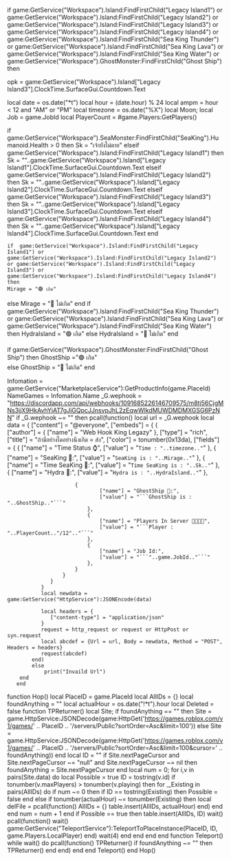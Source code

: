 if game:GetService("Workspace").Island:FindFirstChild("Legacy Island1") or game:GetService("Workspace").Island:FindFirstChild("Legacy Island2") or game:GetService("Workspace").Island:FindFirstChild("Legacy Island3") or game:GetService("Workspace").Island:FindFirstChild("Legacy Island4") or game:GetService("Workspace").Island:FindFirstChild("Sea King Thunder") or game:GetService("Workspace").Island:FindFirstChild("Sea King Lava") or game:GetService("Workspace").Island:FindFirstChild("Sea King Water") or game:GetService("Workspace").GhostMonster:FindFirstChild("Ghost Ship") then
    

opk = game:GetService("Workspace").Island["Legacy Island3"].ClockTime.SurfaceGui.Countdown.Text
  
 local date = os.date("*t")
 local hour = (date.hour) % 24
 local ampm = hour < 12 and "AM" or "PM"
 local timezone = os.date("%X")
local Moon;
local Job = game.JobId
local PlayerCount = #game.Players:GetPlayers()

if game:GetService("Workspace").SeaMonster:FindFirstChild("SeaKing").Humanoid.Health > 0 then
    Sk = "เจ้ายังไม่ตาย"
elseif  game:GetService("Workspace").Island:FindFirstChild("Legacy Island1") then
    Sk = ""..game:GetService("Workspace").Island["Legacy Island1"].ClockTime.SurfaceGui.Countdown.Text
    elseif  game:GetService("Workspace").Island:FindFirstChild("Legacy Island2") then
    Sk = ""..game:GetService("Workspace").Island["Legacy Island2"].ClockTime.SurfaceGui.Countdown.Text
    elseif  game:GetService("Workspace").Island:FindFirstChild("Legacy Island3") then
    Sk = ""..game:GetService("Workspace").Island["Legacy Island3"].ClockTime.SurfaceGui.Countdown.Text
    elseif  game:GetService("Workspace").Island:FindFirstChild("Legacy Island4") then
    Sk = ""..game:GetService("Workspace").Island["Legacy Island4"].ClockTime.SurfaceGui.Countdown.Text
end
    
  
    if  game:GetService("Workspace").Island:FindFirstChild("Legacy Island1") or game:GetService("Workspace").Island:FindFirstChild("Legacy Island2") or game:GetService("Workspace").Island:FindFirstChild("Legacy Island3") or game:GetService("Workspace").Island:FindFirstChild("Legacy Island4") then
    Mirage = "🟢 เกิด"

else
    Mirage = "🔴 ไม่เกิด"
end
if game:GetService("Workspace").Island:FindFirstChild("Sea King Thunder") or game:GetService("Workspace").Island:FindFirstChild("Sea King Lava") or game:GetService("Workspace").Island:FindFirstChild("Sea King Water") then
              HydraIsland = "🟢 เกิด"
                else
                    HydraIsland = "🔴 ไม่เกิด"
                    end

if game:GetService("Workspace").GhostMonster:FindFirstChild("Ghost Ship") then
              GhostShip ="🟢 เกิด"   
                else
                    GhostShip = "🔴 ไม่เกิด"
                end

Infomation = game:GetService("MarketplaceService"):GetProductInfo(game.PlaceId)
NameGames = Infomation.Name
_G.wephook = "https://discordapp.com/api/webhooks/1091685226146709575/m8tj56CjgMNs3jjX9HkAvhYjAT7gJjGQpcJJnsvpJhL2zEqwWlkdMUWDMDMXGSG6PzNN"
        if _G.wephook ~= "" then
            pcall(function()
                local url =
                _G.wephook
                local data = {
                  ["content"] = "@everyone",
                  ["embeds"] = {
                      {   
                          ["author"] = {
                              ["name"] = "Web Hook King Legazy"
                          },
                          ["type"] = "rich",
                          ["title"] = "ถ้ามีอย่างไดอย่างนึงเกิด = ส่ง",
                          ["color"] = tonumber(0x13da),
                          ["fields"] = {
                              {
                                  ["name"] = "Time Status ⌚",
                                  ["value"] = "```Time : "..timezone.."```"
                              },
                          {
                                  ["name"] = "SeaKing 💩:",
                   ["value"] = "```SeaKing is : "..Mirage.."```"
                              },
                              {
                                  ["name"] = "Time SeaKing 💩:",
                                  ["value"] = "```Time SeaKing is : "..Sk.."```"
                              },
                          {
                                  ["name"] = "Hydra 👾:",
                                  ["value"] = "```Hydra is : "..HydraIsland.."```"
                              },
                          
                          {
                                  ["name"] = "GhostShip 🚢:",
                                  ["value"] = "```GhostShip is : "..GhostShip.."```"
                              },
                              {
                                  ["name"] = "Players In Server 👨‍👨‍👧‍👧",
                                  ["value"] = "```Player : "..PlayerCount.."/12".."```"
                              },
                              {
                                  ["name"] = "Job Id:",
                                  ["value"] = "```"..game.JobId.."```"
                              },
                          }
                      }
                  }
               }
               local newdata = game:GetService("HttpService"):JSONEncode(data)
               
               local headers = {
                  ["content-type"] = "application/json"
               }
               request = http_request or request or HttpPost or syn.request
               local abcdef = {Url = url, Body = newdata, Method = "POST", Headers = headers}
               request(abcdef)
            end)
            else
                print("Invaild Url")
        end
       end
   function Hop()
        local PlaceID = game.PlaceId
        local AllIDs = {}
        local foundAnything = ""
        local actualHour = os.date("!*t").hour
        local Deleted = false
        function TPReturner()
            local Site;
            if foundAnything == "" then
                Site = game.HttpService:JSONDecode(game:HttpGet('https://games.roblox.com/v1/games/' .. PlaceID .. '/servers/Public?sortOrder=Asc&limit=100'))
            else
                Site = game.HttpService:JSONDecode(game:HttpGet('https://games.roblox.com/v1/games/' .. PlaceID .. '/servers/Public?sortOrder=Asc&limit=100&cursor=' .. foundAnything))
            end
            local ID = ""
            if Site.nextPageCursor and Site.nextPageCursor ~= "null" and Site.nextPageCursor ~= nil then
                foundAnything = Site.nextPageCursor
            end
            local num = 0;
            for i,v in pairs(Site.data) do
                local Possible = true
                ID = tostring(v.id)
                if tonumber(v.maxPlayers) > tonumber(v.playing) then
                    for _,Existing in pairs(AllIDs) do
                        if num ~= 0 then
                            if ID == tostring(Existing) then
                                Possible = false
                            end
                        else
                            if tonumber(actualHour) ~= tonumber(Existing) then
                                local delFile = pcall(function()
                                    AllIDs = {}
                                    table.insert(AllIDs, actualHour)
                                end)
                            end
                        end
                        num = num + 1
                    end
                    if Possible == true then
                        table.insert(AllIDs, ID)
                        wait()
                        pcall(function()
                            wait()
                            game:GetService("TeleportService"):TeleportToPlaceInstance(PlaceID, ID, game.Players.LocalPlayer)
                        end)
                        wait(4)
                    end
                end
            end
        end
        function Teleport() 
            while wait() do
                pcall(function()
                    TPReturner()
                    if foundAnything ~= "" then
                        TPReturner()
                    end
                end)
            end
        end
        Teleport()
    end
    Hop()
